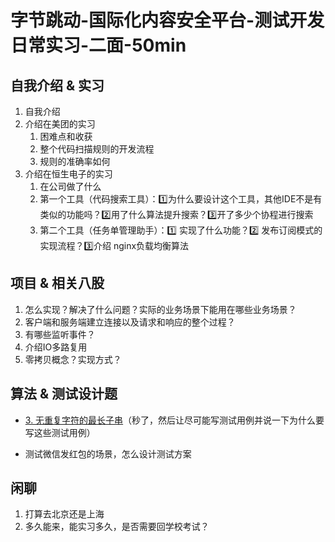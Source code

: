 # 字节跳动-国际化内容安全平台-测试开发日常实习-二面-50min

## 自我介绍 & 实习

1. 自我介绍
2. 介绍在美团的实习
   1. 困难点和收获
   2. 整个代码扫描规则的开发流程
   3. 规则的准确率如何
3. 介绍在恒生电子的实习
   1. 在公司做了什么
   2. 第一个工具（代码搜索工具）：1️⃣为什么要设计这个工具，其他IDE不是有类似的功能吗？2️⃣用了什么算法提升搜索？3️⃣开了多少个协程进行搜索
   3. 第二个工具（任务单管理助手）：1️⃣ 实现了什么功能？2️⃣ 发布订阅模式的实现流程？3️⃣介绍 nginx负载均衡算法

## 项目 & 相关八股

1. 怎么实现？解决了什么问题？实际的业务场景下能用在哪些业务场景？
2. 客户端和服务端建立连接以及请求和响应的整个过程？
3. 有哪些监听事件？
4. 介绍IO多路复用
5. 零拷贝概念？实现方式？

## 算法 &  测试设计题

- [3. 无重复字符的最长子串](https://leetcode.cn/problems/longest-substring-without-repeating-characters/)（秒了，然后让尽可能写测试用例并说一下为什么要写这些测试用例）

- 测试微信发红包的场景，怎么设计测试方案

## 闲聊

1. 打算去北京还是上海
2. 多久能来，能实习多久，是否需要回学校考试？

